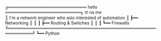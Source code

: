 ╔══════════════════════════ hello ═════════════════════════╗ 🤓 na me             
║ I'm a network engineer who aslo interested of automation ║ ┣━━ Networking
║                                                          ║ ┃   ┣━━ Routing & Switches
║                                                          ║ ┃   ┗━━ Firewalls
╚══════════════════════════════════════════════════════════╝ ┗━━ Python
